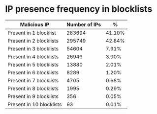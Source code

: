 # IP presence frequency in blocklists
| Malicious IP | Number of IPs | % |
|----|----|----|
| Present in 1 blocklist | 283694 | 41.10% |
| Present in 2 blocklists | 295749 | 42.84% |
| Present in 3 blocklists | 54604 | 7.91% |
| Present in 4 blocklists | 26949 | 3.90% |
| Present in 5 blocklists | 13880 | 2.01% |
| Present in 6 blocklists | 8289 | 1.20% |
| Present in 7 blocklists | 4705 | 0.68% |
| Present in 8 blocklists | 1995 | 0.29% |
| Present in 9 blocklists | 356 | 0.05% |
| Present in 10 blocklists | 93 | 0.01% |
